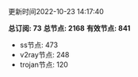 更新时间2022-10-23 14:17:40

**总订阅: 73**
**总节点: 2168**
**有效节点: 841**
- ss节点: 473
- v2ray节点: 248
- trojan节点: 120
